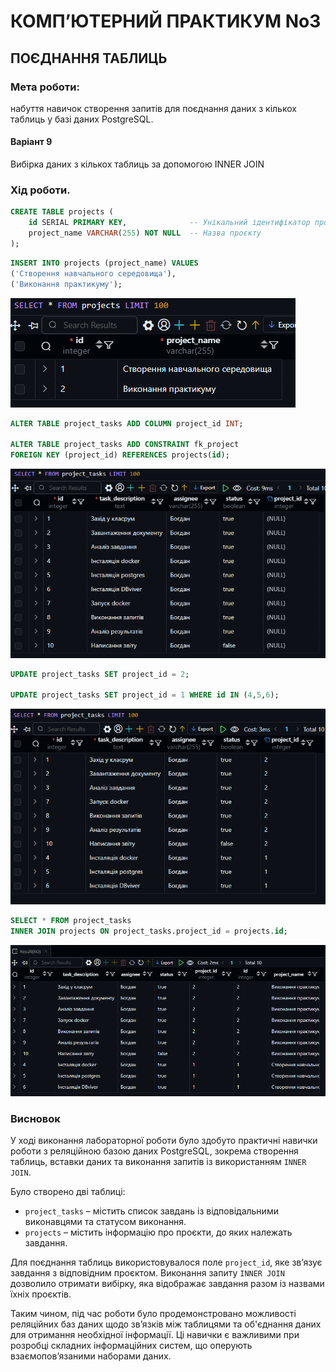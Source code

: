 # КОМП’ЮТЕРНИЙ ПРАКТИКУМ No3

## ПОЄДНАННЯ ТАБЛИЦЬ

### Мета роботи: 
набуття навичок створення запитів для поєднання
даних з кількох таблиць у базі даних PostgreSQL.


#### Варіант 9

Вибірка даних з кількох таблиць за допомогою INNER JOIN

### Хід роботи.

``` sql
CREATE TABLE projects (
    id SERIAL PRIMARY KEY,              -- Унікальний ідентифікатор проєкту
    project_name VARCHAR(255) NOT NULL  -- Назва проєкту
);
```

``` sql
INSERT INTO projects (project_name) VALUES
('Створення навчального середовища'),
('Виконання практикуму');
```

![alt text](img/image-4.png)

```sql
ALTER TABLE project_tasks ADD COLUMN project_id INT;

ALTER TABLE project_tasks ADD CONSTRAINT fk_project 
FOREIGN KEY (project_id) REFERENCES projects(id); 
```

![alt text](img/image-5.png)

```sql
UPDATE project_tasks SET project_id = 2;

UPDATE project_tasks SET project_id = 1 WHERE id IN (4,5,6);
```

![alt text](img/image-6.png)


```sql
SELECT * FROM project_tasks
INNER JOIN projects ON project_tasks.project_id = projects.id;
```

![alt text](img/image-7.png)

### **Висновок**  

У ході виконання лабораторної роботи було здобуто практичні навички роботи з реляційною базою даних PostgreSQL, зокрема створення таблиць, вставки даних та виконання запитів із використанням `INNER JOIN`.  

Було створено дві таблиці:  
- `project_tasks` – містить список завдань із відповідальними виконавцями та статусом виконання.  
- `projects` – містить інформацію про проєкти, до яких належать завдання.  

Для поєднання таблиць використовувалося поле `project_id`, яке зв’язує завдання з відповідним проєктом. Виконання запиту `INNER JOIN` дозволило отримати вибірку, яка відображає завдання разом із назвами їхніх проєктів.  

Таким чином, під час роботи було продемонстровано можливості реляційних баз даних щодо зв’язків між таблицями та об'єднання даних для отримання необхідної інформації. Ці навички є важливими при розробці складних інформаційних систем, що оперують взаємопов’язаними наборами даних.
